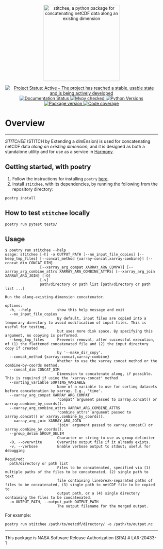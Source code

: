 <p align="center">
    <img alt="stitchee, a python package for concatenating netCDF data along an existing dimension"
    src="https://github.com/danielfromearth/stitchee/assets/114174502/58052dfa-b6e1-49e5-96e5-4cb1e8d14c32" width="250"
    />
</p>

<p align="center">
    <a href="https://www.repostatus.org/#active" target="_blank">
        <img src="https://www.repostatus.org/badges/latest/active.svg" alt="Project Status: Active – The project has reached a stable, usable state and is being actively developed">
    </a>
    <a href='https://stitchee.readthedocs.io/en/latest/?badge=latest'>
        <img src='https://readthedocs.org/projects/stitchee/badge/?version=latest' alt='Documentation Status' />
    </a>
    <a href="http://mypy-lang.org/" target="_blank">
        <img src="http://www.mypy-lang.org/static/mypy_badge.svg" alt="Mypy checked">
    </a>
    <a href="https://pypi.org/project/stitchee/" target="_blank">
        <img src="https://img.shields.io/pypi/pyversions/stitchee.svg" alt="Python Versions">
    </a>
    <a href="https://pypi.org/project/stitchee" target="_blank">
        <img src="https://img.shields.io/pypi/v/stitchee?color=%2334D058label=pypi%20package" alt="Package version">
    </a>
    <a href="https://codecov.io/gh/nasa/stitchee">
     <img src="https://codecov.io/gh/nasa/stitchee/graph/badge.svg?token=WDj92iN7c4" alt="Code coverage">
    </a>
</p>

[//]: # (Using deprecated `align="center"` for the logo image and badges above, because of https://stackoverflow.com/a/62383408)

# Overview
_____

_STITCHEE_ (STITCH by Extending a dimEnsion) is used for concatenating netCDF data *along an existing dimension*,
and it is designed as both a standalone utility and for use as a service in [Harmony](https://harmony.earthdata.nasa.gov/).

## Getting started, with poetry

1. Follow the instructions for installing `poetry` [here](https://python-poetry.org/docs/).
2. Install `stitchee`, with its dependencies, by running the following from the repository directory:

```shell
poetry install
```

## How to test `stitchee` locally

```shell
poetry run pytest tests/
```

## Usage

```shell
$ poetry run stitchee --help
usage: stitchee [-h] -o OUTPUT_PATH [--no_input_file_copies] [--keep_tmp_files] [--concat_method {xarray-concat,xarray-combine}] [--concat_dim CONCAT_DIM]
                [--xarray_arg_compat XARRAY_ARG_COMPAT] [--xarray_arg_combine_attrs XARRAY_ARG_COMBINE_ATTRS] [--xarray_arg_join XARRAY_ARG_JOIN] [-O]
                [-v]
                path/directory or path list [path/directory or path list ...]

Run the along-existing-dimension concatenator.

options:
  -h, --help            show this help message and exit
  --no_input_file_copies
                        By default, input files are copied into a temporary directory to avoid modification of input files. This is useful for testing,
                        but uses more disk space. By specifying this argument, no copying is performed.
  --keep_tmp_files      Prevents removal, after successful execution, of (1) the flattened concatenated file and (2) the input directory copy if created
                        by '--make_dir_copy'.
  --concat_method {xarray-concat,xarray-combine}
                        Whether to use the xarray concat method or the combine-by-coords method.
  --concat_dim CONCAT_DIM
                        Dimension to concatenate along, if possible. This is required if using the 'xarray-concat' method
  --sorting_variable SORTING_VARIABLE
                        Name of a variable to use for sorting datasets before concatenation by xarray. E.g., 'time'.
  --xarray_arg_compat XARRAY_ARG_COMPAT
                        'compat' argument passed to xarray.concat() or xarray.combine_by_coords().
  --xarray_arg_combine_attrs XARRAY_ARG_COMBINE_ATTRS
                        'combine_attrs' argument passed to xarray.concat() or xarray.combine_by_coords().
  --xarray_arg_join XARRAY_ARG_JOIN
                        'join' argument passed to xarray.concat() or xarray.combine_by_coords().
  --group_delim GROUP_DELIM
                        Character or string to use as group delimiter
  -O, --overwrite       Overwrite output file if it already exists.
  -v, --verbose         Enable verbose output to stdout; useful for debugging

Required:
  path/directory or path list
                        Files to be concatenated, specified via (1) multiple paths of the files to be concatenated, (2) single path to text
                        file containing linebreak-separated paths of files to be concatenated, (3) single path to netCDF file to be copied to
                        output path, or a (4) single directory containing the files to be concatenated.
  -o OUTPUT_PATH, --output_path OUTPUT_PATH
                        The output filename for the merged output.
```

For example:

```shell
poetry run stitchee /path/to/netcdf/directory/ -o /path/to/output.nc
```

---
This package is NASA Software Release Authorization (SRA) # LAR-20433-1
